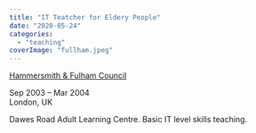 ```yaml
---
title: "IT Teatcher for Eldery People"
date: "2020-05-24"
categories: 
  - "teaching"
coverImage: "fullham.jpeg"
---
```


[Hammersmith & Fulham Council](https://www.linkedin.com/company/london-borough-of-hammersmith-&-fulham/)

Sep 2003 – Mar 2004  
London, UK

Dawes Road Adult Learning Centre. Basic IT level skills teaching.
